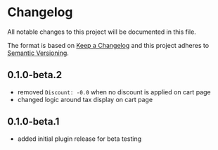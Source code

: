 # Changelog

All notable changes to this project will be documented in this file.

The format is based on [Keep a Changelog](http://keepachangelog.com/) and this project adheres to [Semantic Versioning](http://semver.org/).

## 0.1.0-beta.2

- removed `Discount: -0.0` when no discount is applied on cart page
- changed logic around tax display on cart page

## 0.1.0-beta.1

- added initial plugin release for beta testing
